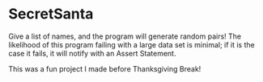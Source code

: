 # SecretSanta
Give a list of names, and the program will generate random pairs!
The likelihood of this program failing with a large data set is minimal; if it is the case it fails, 
it will notify with an Assert Statement.

This was a fun project I made before Thanksgiving Break!
